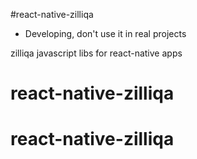 #react-native-zilliqa

- Developing, don't use it in real projects

zilliqa javascript libs for react-native apps
# react-native-zilliqa
# react-native-zilliqa
